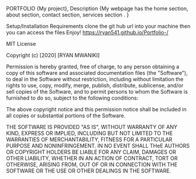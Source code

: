 PORTFOLIO
{My project},
Description
{My webpage has the home section, about section, contact section, services section . }

Setup/Installation Requirements
clone the git hub url into your machine
then you can access the files
Enjoy!
https://ryan541.github.io/Portfolio-/

MIT License

Copyright (c) [2020] [RYAN MWANIKI]

Permission is hereby granted, free of charge, to any person obtaining a copy of this software and associated documentation files (the "Software"), to deal in the Software without restriction, including without limitation the rights to use, copy, modify, merge, publish, distribute, sublicense, and/or sell copies of the Software, and to permit persons to whom the Software is furnished to do so, subject to the following conditions:

The above copyright notice and this permission notice shall be included in all copies or substantial portions of the Software.

THE SOFTWARE IS PROVIDED "AS IS", WITHOUT WARRANTY OF ANY KIND, EXPRESS OR IMPLIED, INCLUDING BUT NOT LIMITED TO THE WARRANTIES OF MERCHANTABILITY, FITNESS FOR A PARTICULAR PURPOSE AND NONINFRINGEMENT. IN NO EVENT SHALL THeE AUTHORS OR COPYRIGHT HOLDERS BE LIABLE FOR ANY CLAIM, DAMAGES OR OTHER LIABILITY, WHETHER IN AN ACTION OF CONTRACT, TORT OR OTHERWISE, ARISING FROM, OUT OF OR IN CONNECTION WITH THE SOFTWARE OR THE USE OR OTHER DEALINGS IN THE SOFTWARE.